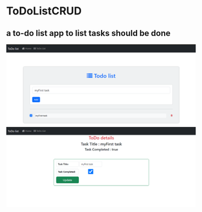 # ToDoListCRUD

## a to-do list app to list tasks should be done

![alt text](image.png)
![alt text](image-1.png)
